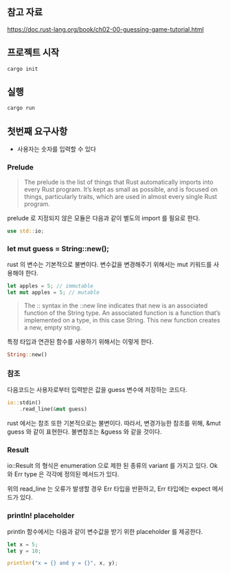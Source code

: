 ## 참고 자료
https://doc.rust-lang.org/book/ch02-00-guessing-game-tutorial.html

## 프로젝트 시작
```bash
cargo init
```

## 실행
```bash
cargo run
```

## 첫번째 요구사항 
- 사용자는 숫자를 입력할 수 있다

### Prelude
> The prelude is the list of things that Rust automatically imports into every Rust program. It’s kept as small as possible, and is focused on things, particularly traits, which are used in almost every single Rust program.

prelude 로 지정되지 않은 모듈은 다음과 같이 별도의 import 를 필요로 한다.

```rust
use std::io;
```

### let mut guess = String::new();

rust 의 변수는 기본적으로 불변이다.
변수값을 변경해주기 위해서는 mut 키워드를 사용해야 한다.

```rust
let apples = 5; // immutable
let mut apples = 5; // mutable
```

> The :: syntax in the ::new line indicates that new is an associated function of the String type. An associated function is a function that’s implemented on a type, in this case String. This new function creates a new, empty string. 

특정 타입과 연관된 함수를 사용하기 위해서는 이렇게 한다. 

```rust
String::new()
```

### 참조
다음코드는 사용자로부터 입력받은 값을 guess 변수에 저장하는 코드다.

```rust
io::stdin()
	.read_line(&mut guess)
```

rust 에서는 참조 또한 기본적으로는 불변이다. 따라서, 변경가능한 참조를 위해,
&mut guess 와 같이 표현한다. 불변참조는 &guess 와 같을 것이다. 

### Result

io::Result 의 형식은 enumeration 으로 제한 된 종류의 variant 를 가지고 있다.
Ok 와 Err type 은 각각에 정의된 메서드가 있다. 

위의 read_line 는 오류가 발생할 경우 Err 타입을 반환하고, Err 타입에는
expect 메서드가 있다.

### println! placeholder

println 함수에서는 다음과 같이 변수값을 받기 위한 placeholder 를 제공한다.

```rust
let x = 5;
let y = 10;

println!("x = {} and y = {}", x, y);
```

